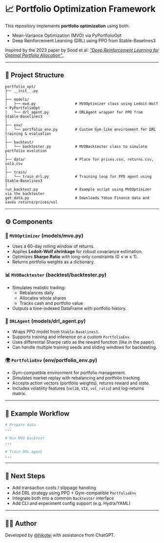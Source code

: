 # 📈 Portfolio Optimization Framework

This repository implements **portfolio optimization** using both:

- Mean-Variance Optimization (MVO) via PyPortfolioOpt
- Deep Reinforcement Learning (DRL) using PPO from Stable-Baselines3

Inspired by the 2023 paper by Sood et al: [*"Deep Reinforcement Learning for Optimal Portfolio Allocation"*.](https://icaps23.icaps-conference.org/papers/finplan/FinPlan23_paper_4.pdf)

---

## 📁 Project Structure

```
portfolio_opt/
├── __init__.py
│
├── models/
│   ├── mvo.py                  # MVOOptimizer class using Ledoit-Wolf + PyPortfolioOpt
│   └── drl_agent.py            # DRLAgent wrapper for PPO from Stable-Baselines3
│
├── env/
│   └── portfolio_env.py        # Custom Gym-like environment for DRL training & evaluation
│
├── backtest/
│   └── backtester.py           # MVOBacktester class to simulate portfolio evolution
│
├── data/                       # Place for prices.csv, returns.csv, vola.csv
│
├── train/
│   └── train_drl.py            # Training loop for PPO agent using Stable-Baselines3
│
run_backtest.py                 # Example script using MVOOptimizer via the backtester
get_data.py                     # Downloads Yahoo Finance data and saves returns/prices/vol
```

---

## ⚙️ Components

### 🧠 `MVOOptimizer` (models/mvo.py)
- Uses a 60-day rolling window of returns.
- Applies **Ledoit-Wolf shrinkage** for robust covariance estimation.
- Optimizes **Sharpe Ratio** with long-only constraints (0 ≤ w ≤ 1).
- Returns portfolio weights as a dictionary.

### 📊 `MVOBacktester` (backtest/backtester.py)
- Simulates realistic trading:
  - Rebalances daily
  - Allocates whole shares
  - Tracks cash and portfolio value
- Outputs a time-indexed DataFrame with portfolio history.

### 🧠 `DRLAgent` (models/drl_agent.py)
- Wraps PPO model from `Stable-Baselines3`.
- Supports training and inference on a custom `PortfolioEnv`.
- Uses differential Sharpe ratio as the reward function (like in the paper).
- Can handle multiple training seeds and sliding windows for backtesting.

### 🌍 `PortfolioEnv` (env/portfolio_env.py)
- Gym-compatible environment for portfolio management.
- Simulates market replay with rebalancing and portfolio tracking.
- Accepts action vectors (portfolio weights), returns reward and state.
- Includes volatility features (`vol20`, `VIX`, `vol_ratio`) and log-returns matrix.

---

## 🚀 Example Workflow

```bash
# Prepare data
...

# Run MVO backtest
...

# Train DRL agent
...
```

---

## 🧱 Next Steps

- Add transaction costs / slippage handling
- Add DRL strategy using PPO + Gym-compatible `PortfolioEnv`
- Integrate both into a common `Backtester` interface
- Add CLI and experiment config support (e.g. Hydra/YAML)

---

## 🧑‍💻 Author

Developed by [@hikotei](https://github.com/hikotei) with assistance from ChatGPT.
